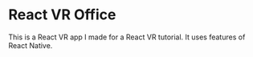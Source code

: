 # React VR Office

This is a React VR app I made for a React VR tutorial. It uses features of React Native.